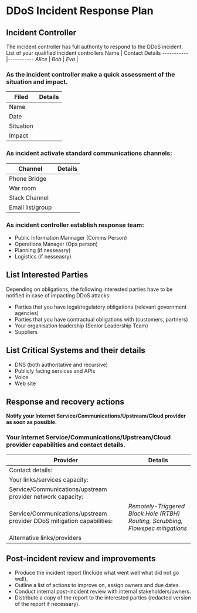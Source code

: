 # DDoS Incident Response Plan


## Incident Controller
The incident controller has full authority to respond to the DDoS incident.
List of your qualified incident controllers
Name | Contact Details
-----------|-----------
_Alice_ | 
_Bob_ | 
_Eva_ |

### As the incident controller make a quick assessment of the situation and impact.
Filed | Details
-------------------------|-----------------------
Name |
Date | 
Situation | 
Impact | 

### As incident activate standard communications channels:
Channel | Details
-----------|-----------
Phone Bridge | 
War room | 
Slack Channel | 
Email list/group | 

### As incident controller establish response team:
* Public Information Mannager (Comms Person)
* Operations Manager (Ops person)
* Planning (if nesseasry)
* Logistics (if nesseasry)

## List Interested Parties 
Depending on obligations, the following interested parties have to be notified in case of impacting DDoS attacks:
* Parties that you have legal/regulatory obligations (relevant government agencies)
* Parties that you have contractual obligations with (customers, partners)
* Your organisation leadership (Senior Leadership Team)
* Suppliers

## List Critical Systems and their details
* DNS (both authoritative and recursive)
* Publicly facing services and APIs
* Voice
* Web site

## Response and recovery actions
**Notify your Internet Service/Communications/Upstream/Cloud provider as soon as possible.**

### Your Internet Service/Communications/Upstream/Cloud provider capabilities and contact details. 
Provider | Details
-------------------|--------------------
Contact details: |
Your links/services capacity: | 
Service/Communications/upstream provider network capacity: | 
Service/Communications/upstream provider DDoS mitigation capabilities: | _Remotely-Triggered Black Hole (RTBH) Routing, Scrubbing, Flowspec mitigations_
Alternative links/providers | 

## Post-incident review and improvements
* Produce the incident report (Include what went well what did not go well).
* Outline a list of actions to improve on, assign owners and due dates.
* Conduct internal post-incident review with internal stakeholders/owners.
* Distribute a copy of the report to the interested parties (redacted version of the report if necessary).
